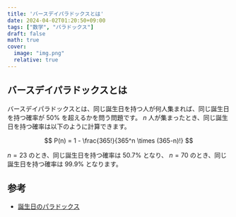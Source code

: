 ```yaml
---
title: 'バースデイパラドックスとは'
date: 2024-04-02T01:20:50+09:00
tags: ["数学", "パラドックス"]
draft: false
math: true
cover:
  image: "img.png"
  relative: true
---
```


## バースデイパラドックスとは
バースデイパラドックスとは、同じ誕生日を持つ人が何人集まれば、同じ誕生日を持つ確率が $50\%$ を超えるかを問う問題です。
$n$ 人が集まったとき、同じ誕生日を持つ確率は以下のように計算できます。

$$ P(n) = 1 - \frac{365!}{365^n \times (365-n)!} $$

$n=23$ のとき、同じ誕生日を持つ確率は $50.7\%$ となり、 $n=70$ のとき、同じ誕生日を持つ確率は $99.9\%$ となります。

## 参考
- [誕生日のパラドックス](https://ja.wikipedia.org/wiki/%E8%AA%95%E7%94%9F%E6%97%A5%E3%81%AE%E3%83%91%E3%83%A9%E3%83%89%E3%83%83%E3%82%AF%E3%82%B9)
